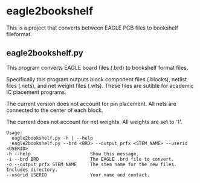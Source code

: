 # eagle2bookshelf
This is a project that converts between EAGLE PCB files to bookshelf fileformat.

## eagle2bookshelf.py

This program converts EAGLE board files (.brd) to bookshelf format files.

Specifically this program outputs block component files (.blocks), netlist files (.nets), and net weight files (.wts).
These files are sutible for academic IC placement programs.

The current version does not account for pin placement. All nets are connected to the center of each block.

The current does not account for net weights. All weights are set to '1'.

```
Usage:
  eagle2bookshelf.py -h | --help
  eagle2bookshelf.py --brd <BRD> --output_prfx <STEM_NAME> --userid <USERID>
-h --help                      Show this message.
-i --brd BRD                   The EAGLE .brd file to convert.
-o --output_prfx STEM_NAME     The stem name for the new files. Includes directory.
--userid USERID                Your name and contact.
```
